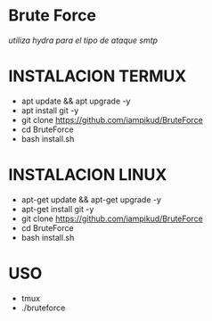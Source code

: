 # Brute Force
*utiliza hydra para el tipo de ataque smtp*

# INSTALACION TERMUX
* apt update && apt upgrade -y
* apt install git -y
* git clone https://github.com/iampikud/BruteForce
* cd BruteForce
* bash install.sh

# INSTALACION LINUX
* apt-get update && apt-get upgrade -y 
* apt-get install git -y 
* git clone https://github.com/iampikud/BruteForce
* cd BruteForce
* bash install.sh

# USO
* tmux
* ./bruteforce
